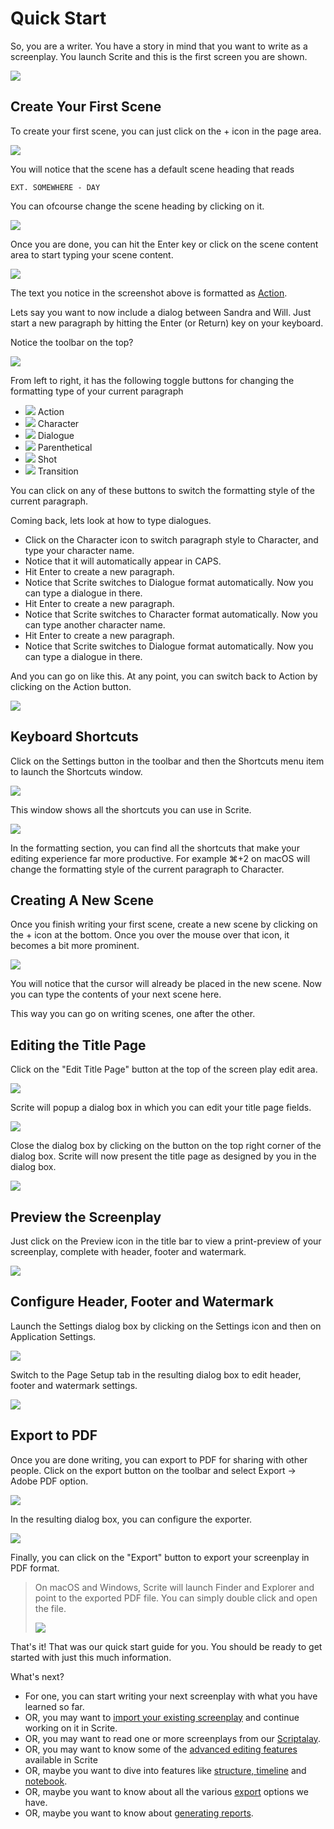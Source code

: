 # Quick Start

So, you are a writer. You have a story in mind that you want to write as a screenplay. You launch Scrite and this is the first screen you are shown.

![](screenshots/quick-start/001.jpg)

## Create Your First Scene

To create your first scene, you can just click on the + icon in the page area.

![](screenshots/quick-start/002.jpg)

You will notice that the scene has a default scene heading that reads 

    EXT. SOMEWHERE - DAY

You can ofcourse change the scene heading by clicking on it.

![](screenshots/quick-start/003.jpg)

Once you are done, you can hit the Enter key or click on the scene content area to start typing your scene content.

![](screenshots/quick-start/004.jpg)

The text you notice in the screenshot above is formatted as [Action](https://www.masterclass.com/articles/what-is-a-screenplay-formatting-tips-and-tricks#how-to-format-a-screenplay-step-2-action).

Lets say you want to now include a dialog between Sandra and Will. Just start a new paragraph by hitting the Enter (or Return) key on your keyboard. 

Notice the toolbar on the top?

![](screenshots/quick-start/005.jpg)

From left to right, it has the following toggle buttons for changing the formatting type of your current paragraph

- ![](screenshots/quick-start/formatting-icons/action.png) Action
- ![](screenshots/quick-start/formatting-icons/character.png) Character
- ![](screenshots/quick-start/formatting-icons/dialogue.png) Dialogue
- ![](screenshots/quick-start/formatting-icons/paranthetical.png) Parenthetical
- ![](screenshots/quick-start/formatting-icons/shot.png) Shot
- ![](screenshots/quick-start/formatting-icons/transition.png) Transition

You can click on any of these buttons to switch the formatting style of the current paragraph.

Coming back, lets look at how to type dialogues.

- Click on the Character icon to switch paragraph style to Character, and type your character name. 
- Notice that it will automatically appear in CAPS. 
- Hit Enter to create a new paragraph. 
- Notice that Scrite switches to Dialogue format automatically. Now you can type a dialogue in there.
- Hit Enter to create a new paragraph.
- Notice that Scrite switches to Character format automatically. Now you can type another character name.
- Hit Enter to create a new paragraph. 
- Notice that Scrite switches to Dialogue format automatically. Now you can type a dialogue in there.

And you can go on like this. At any point, you can switch back to Action by clicking on the Action button.

![](screenshots/quick-start/006.jpg)

## Keyboard Shortcuts

Click on the Settings button in the toolbar and then the Shortcuts menu item to launch the Shortcuts window. 

![](screenshots/quick-start/007.jpg)

This window shows all the shortcuts you can use in Scrite.

![](screenshots/quick-start/008.jpg)

In the formatting section, you can find all the shortcuts that make your editing experience far more productive. For example ⌘+2 on macOS will change the formatting style of the current paragraph to Character.

## Creating A New Scene

Once you finish writing your first scene, create a new scene by clicking on the + icon at the bottom. Once you over the mouse over that icon, it becomes a bit more prominent.

![](screenshots/quick-start/009.jpg)

You will notice that the cursor will already be placed in the new scene. Now you can type the contents of your next scene here.

This way you can go on writing scenes, one after the other.

## Editing the Title Page

Click on the "Edit Title Page" button at the top of the screen play edit area.

![](screenshots/quick-start/010.jpg)

Scrite will popup a dialog box in which you can edit your title page fields.

![](screenshots/quick-start/011.jpg)

Close the dialog box by clicking on the button on the top right corner of the dialog box. Scrite will now present the title page as designed by you in the dialog box. 

![](screenshots/quick-start/012.jpg)

## Preview the Screenplay

Just click on the Preview icon in the title bar to view a print-preview of your screenplay, complete with header, footer and watermark.

![](screenshots/quick-start/013.jpg)

## Configure Header, Footer and Watermark

Launch the Settings dialog box by clicking on the Settings icon and then on Application Settings.

![](screenshots/quick-start/014.jpg)

Switch to the Page Setup tab in the resulting dialog box to edit header, footer and watermark settings.

![](screenshots/quick-start/015.jpg)

## Export to PDF

Once you are done writing, you can export to PDF for sharing with other people. Click on the export button on the toolbar and select Export -> Adobe PDF option.

![](screenshots/quick-start/016.jpg)

In the resulting dialog box, you can configure the exporter.

![](screenshots/quick-start/017.jpg)

Finally, you can click on the "Export" button to export your screenplay in PDF format. 

> On macOS and Windows, Scrite will launch Finder and Explorer and point to the exported PDF file. You can simply double click and open the file.
>
> ![](screenshots/quick-start/018.jpg)

That's it! That was our quick start guide for you. You should be ready to get started with just this much information.

What's next?
- For one, you can start writing your next screenplay with what you have learned so far.
- OR, you may want to [import your existing screenplay](import.md) and continue working on it in Scrite.
- OR, you may want to read one or more screenplays from our [Scriptalay](scriptalay.md).
- OR, you may want to know some of the [advanced editing features](advanced-editing.md) available in Scrite
- OR, maybe you want to dive into features like [structure, timeline](structure.md) and [notebook](notebook.md).
- OR, maybe you want to know about all the various [export](export.md) options we have.
- OR, maybe you want to know about [generating reports](reports.md).

